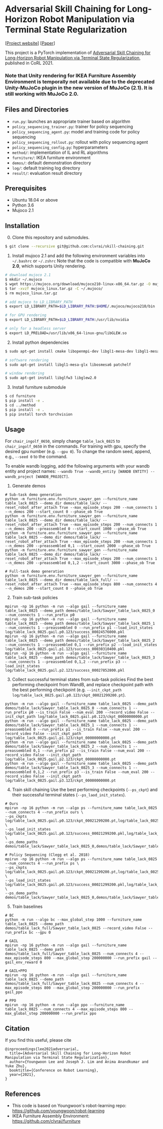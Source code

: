 # Adversarial Skill Chaining for Long-Horizon Robot Manipulation via Terminal State Regularization

[[Project website](https://clvrai.com/skill-chaining)] [[Paper](https://openreview.net/forum?id=K5-J-Espnaq)]

This project is a PyTorch implementation of [Adversarial Skill Chaining for Long-Horizon Robot Manipulation via Terminal State Regularization](https://clvrai.com/skill-chaining), published in CoRL 2021.


### Note that Unity rendering for IKEA Furniture Assembly Environment is temporally not available due to the deprecated Unity-MuJoCo plugin in the new version of MuJoCo (2.1). It is still working with MuJoCo 2.0.


## Files and Directories
* `run.py`: launches an appropriate trainer based on algorithm
* `policy_sequencing_trainer.py`: trainer for policy sequencing
* `policy_sequencing_agent.py`: model and training code for policy sequencing
* `policy_sequencing_rollout.py`: rollout with policy sequencing agent
* `policy_sequencing_config.py`: hyperparameters
* `method/`: implementation of IL and RL algorithms
* `furniture/`: IKEA furniture environment
* `demos/`: default demonstration directory
* `log/`: default training log directory
* `result/`: evaluation result directory


## Prerequisites
* Ubuntu 18.04 or above
* Python 3.6
* Mujoco 2.1


## Installation

0. Clone this repository and submodules.
```bash
$ git clone --recursive git@github.com:clvrai/skill-chaining.git
```

1. Install mujoco 2.1 and add the following environment variables into `~/.bashrc` or `~/.zshrc`
Note that the code is compatible with **MuJoCo 2.0**, which supports Unity rendering.
```bash
# download mujoco 2.1
$ mkdir ~/.mujoco
$ wget https://mujoco.org/download/mujoco210-linux-x86_64.tar.gz -O mujoco_linux.tar.gz
$ tar -xvzf mujoco_linux.tar.gz -C ~/.mujoco/
$ rm mujoco_linux.tar.gz

# add mujoco to LD_LIBRARY_PATH
$ export LD_LIBRARY_PATH=$LD_LIBRARY_PATH:$HOME/.mujoco/mujoco210/bin

# for GPU rendering
$ export LD_LIBRARY_PATH=$LD_LIBRARY_PATH:/usr/lib/nvidia

# only for a headless server
$ export LD_PRELOAD=/usr/lib/x86_64-linux-gnu/libGLEW.so
```

2. Install python dependencies
```bash
$ sudo apt-get install cmake libopenmpi-dev libgl1-mesa-dev libgl1-mesa-glx libosmesa6-dev patchelf libglew-dev

# software rendering
$ sudo apt-get install libgl1-mesa-glx libosmesa6 patchelf

# window rendering
$ sudo apt-get install libglfw3 libglew2.0
```

3. Install furniture submodule
```bash
$ cd furniture
$ pip install -e .
$ cd ../method
$ pip install -e .
$ pip install torch torchvision
```


## Usage

For `chair_ingolf_0650`, simply change `table_lack_0825` to `chair_ingolf_0650` in the commands. For training with gpu, specify the desired gpu number (e.g. `--gpu 0`). To change the random seed, append, e.g., `--seed 0` to the command.

To enable wandb logging, add the following arguments with your wandb entity and project names: `--wandb True --wandb_entity [WANDB ENTITY] --wandb_project [WANDB_PROJECT]`.


1. Generate demos
```
# Sub-task demo generation
python -m furniture.env.furniture_sawyer_gen --furniture_name table_lack_0825 --demo_dir demos/table_lack/ --reset_robot_after_attach True --max_episode_steps 200 --num_connects 1 --n_demos 200 --start_count 0 --phase_ob True
python -m furniture.env.furniture_sawyer_gen --furniture_name table_lack_0825 --demo_dir demos/table_lack/ --reset_robot_after_attach True --max_episode_steps 200 --num_connects 1 --n_demos 200 --preassembled 0 --start_count 1000 --phase_ob True
python -m furniture.env.furniture_sawyer_gen --furniture_name table_lack_0825 --demo_dir demos/table_lack/ --reset_robot_after_attach True --max_episode_steps 200 --num_connects 1 --n_demos 200 --preassembled 0,1 --start_count 2000 --phase_ob True
python -m furniture.env.furniture_sawyer_gen --furniture_name table_lack_0825 --demo_dir demos/table_lack/ --reset_robot_after_attach True --max_episode_steps 200 --num_connects 1 --n_demos 200 --preassembled 0,1,2 --start_count 3000 --phase_ob True

# Full-task demo generation
python -m furniture.env.furniture_sawyer_gen --furniture_name table_lack_0825 --demo_dir demos/table_lack_full/ --reset_robot_after_attach True --max_episode_steps 800 --num_connects 4 --n_demos 200 --start_count 0 --phase_ob True
```

2. Train sub-task policies
```
mpirun -np 16 python -m run --algo gail --furniture_name table_lack_0825 --demo_path demos/table_lack/Sawyer_table_lack_0825_0 --num_connects 1 --run_prefix p0
mpirun -np 16 python -m run --algo gail --furniture_name table_lack_0825 --demo_path demos/table_lack/Sawyer_table_lack_0825_1 --num_connects 1 --preassembled 0 --run_prefix p1 --load_init_states log/table_lack_0825.gail.p0.123/success_00024576000.pkl
mpirun -np 16 python -m run --algo gail --furniture_name table_lack_0825 --demo_path demos/table_lack/Sawyer_table_lack_0825_2 --num_connects 1 --preassembled 0,1 --run_prefix p2 --load_init_states log/table_lack_0825.gail.p1.123/success_00030310400.pkl
mpirun -np 16 python -m run --algo gail --furniture_name table_lack_0825 --demo_path demos/table_lack/Sawyer_table_lack_0825_3 --num_connects 1 --preassembled 0,1,2 --run_prefix p3 --load_init_states log/table_lack_0825.gail.p2.123/success_00027852800.pkl
```

3. Collect successful terminal states from sub-task policies
Find the best performing checkpoint from WandB, and replace checkpoint path with the best performing checkpoint (e.g. `--init_ckpt_path log/table_lack_0825.gail.p0.123/ckpt_00021299200.pt`).
```
python -m run --algo gail --furniture_name table_lack_0825 --demo_path demos/table_lack/Sawyer_table_lack_0825_0 --num_connects 1 --run_prefix p0 --is_train False --num_eval 200 --record_video False --init_ckpt_path log/table_lack_0825.gail.p0.123/ckpt_00000000000.pt
python -m run --algo gail --furniture_name table_lack_0825 --demo_path demos/table_lack/Sawyer_table_lack_0825_1 --num_connects 1 --preassembled 0 --run_prefix p1 --is_train False --num_eval 200 --record_video False --init_ckpt_path log/table_lack_0825.gail.p1.123/ckpt_00000000000.pt
python -m run --algo gail --furniture_name table_lack_0825 --demo_path demos/table_lack/Sawyer_table_lack_0825_2 --num_connects 1 --preassembled 0,1 --run_prefix p2 --is_train False --num_eval 200 --record_video False --init_ckpt_path log/table_lack_0825.gail.p2.123/ckpt_00000000000.pt
python -m run --algo gail --furniture_name table_lack_0825 --demo_path demos/table_lack/Sawyer_table_lack_0825_3 --num_connects 1 --preassembled 0,1,2 --run_prefix p3 --is_train False --num_eval 200 --record_video False --init_ckpt_path log/table_lack_0825.gail.p3.123/ckpt_00000000000.pt
```

4. Train skill chaining
Use the best performing checkpoints (`--ps_ckpt`) and their successful terminal states (`--ps_laod_init_states`).
```
# Ours
mpirun -np 16 python -m run --algo ps --furniture_name table_lack_0825 --num_connects 4 --run_prefix ours \
--ps_ckpts log/table_lack_0825.gail.p0.123/ckpt_00021299200.pt,log/table_lack_0825.gail.p1.123/ckpt_00021299200.pt,log/table_lack_0825.gail.p2.123/ckpt_00021299200.pt,log/table_lack_0825.gail.p3.123/ckpt_00021299200.pt \
--ps_load_init_states log/table_lack_0825.gail.p0.123/success_00021299200.pkl,log/table_lack_0825.gail.p1.123/success_00021299200.pkl,log/table_lack_0825.gail.p2.123/success_00021299200.pkl,log/table_lack_0825.gail.p3.123/success_00021299200.pkl \
--ps_demo_paths demos/table_lack/Sawyer_table_lack_0825_0,demos/table_lack/Sawyer_table_lack_0825_1,demos/table_lack/Sawyer_table_lack_0825_2,demos/table_lack/Sawyer_table_lack_0825_3

# Policy Sequencing (Clegg et al. 2018)
mpirun -np 16 python -m run --algo ps --furniture_name table_lack_0825 --num_connects 4 --run_prefix ps \
--ps_ckpts log/table_lack_0825.gail.p0.123/ckpt_00021299200.pt,log/table_lack_0825.gail.p1.123/ckpt_00021299200.pt,log/table_lack_0825.gail.p2.123/ckpt_00021299200.pt,log/table_lack_0825.gail.p3.123/ckpt_00021299200.pt \
--ps_load_init_states log/table_lack_0825.gail.p0.123/success_00021299200.pkl,log/table_lack_0825.gail.p1.123/success_00021299200.pkl,log/table_lack_0825.gail.p2.123/success_00021299200.pkl,log/table_lack_0825.gail.p3.123/success_00021299200.pkl \
--ps_demo_paths demos/table_lack/Sawyer_table_lack_0825_0,demos/table_lack/Sawyer_table_lack_0825_1,demos/table_lack/Sawyer_table_lack_0825_2,demos/table_lack/Sawyer_table_lack_0825_3
```

5. Train baselines
```
# BC
python -m run --algo bc --max_global_step 1000 --furniture_name table_lack_0825 --demo_path demos/table_lack_full/Sawyer_table_lack_0825 --record_video False --run_prefix bc --gpu 0

# GAIL
mpirun -np 16 python -m run --algo gail --furniture_name table_lack_0825 --demo_path demos/table_lack_full/Sawyer_table_lack_0825 --num_connects 4 --max_episode_steps 800 --max_global_step 200000000 --run_prefix gail --gail_env_reward 0

# GAIL+PPO
mpirun -np 16 python -m run --algo gail --furniture_name table_lack_0825 --demo_path demos/table_lack_full/Sawyer_table_lack_0825 --num_connects 4 --max_episode_steps 800 --max_global_step 200000000 --run_prefix gail_ppo

# PPO
mpirun -np 16 python -m run --algo ppo --furniture_name table_lack_0825 --num_connects 4 --max_episode_steps 800 --max_global_step 200000000 --run_prefix ppo
```


## Citation
If you find this useful, please cite
```
@inproceedings{lee2021adversarial,
  title={Adversarial Skill Chaining for Long-Horizon Robot Manipulation via Terminal State Regularization},
  author={Youngwoon Lee and Joseph J. Lim and Anima Anandkumar and Yuke Zhu},
  booktitle={Conference on Robot Learning},
  year={2021},
}
```


## References
- This code is based on Youngwoon's robot-learning repo: https://github.com/youngwoon/robot-learning
- IKEA Furniture Assembly Environment: https://github.com/clvrai/furniture
